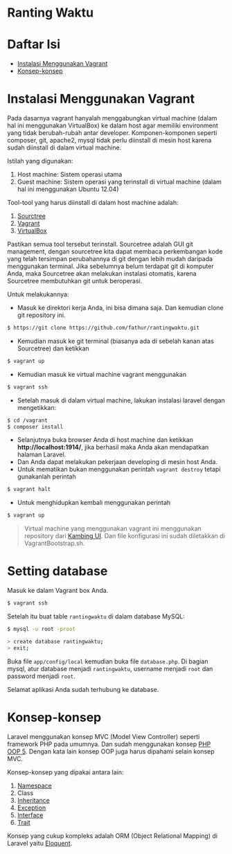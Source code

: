 Ranting Waktu
=============

# Daftar Isi

+ [Instalasi Menggunakan Vagrant](#instalasi-menggunakan-vagrant)
+ [Konsep-konsep](#konsep-konsep)

# Instalasi Menggunakan Vagrant

Pada dasarnya vagrant hanyalah menggabungkan virtual machine (dalam hal ini menggunakan VirtualBox) ke dalam host agar memiliki environment yang tidak berubah-rubah antar developer. Komponen-komponen seperti composer, git, apache2, mysql tidak perlu diinstall di mesin host karena sudah diinstall di dalam virtual machine.

Istilah yang digunakan:

1. Host machine: Sistem operasi utama
2. Guest machine: Sistem operasi yang terinstall di virtual machine (dalam hal ini menggunakan Ubuntu 12.04)

Tool-tool yang harus diinstall di dalam host machine adalah:

1. [Sourctree](http://www.sourcetreeapp.com/)
2. [Vagrant](http://vagrantup.com)
3. [VirtualBox](https://www.virtualbox.org/)

Pastikan semua tool tersebut terinstall. Sourcetree adalah GUI git management, dengan sourcetree kita dapat membaca perkembangan kode yang telah tersimpan perubahannya di git dengan lebih mudah daripada menggunakan terminal. Jika sebelumnya belum terdapat git di komputer Anda, maka Sourcetree akan melakukan instalasi otomatis, karena Sourcetree membutuhkan git untuk beroperasi.

Untuk melakukannya:

+ Masuk ke direktori kerja Anda, ini bisa dimana saja. Dan kemudian clone git repository ini.
```bash
$ https://git clone https://github.com/fathur/rantingwaktu.git
```
+ Kemudian masuk ke git terminal (biasanya ada di sebelah kanan atas Sourcetree) dan ketikkan
```bash
$ vagrant up
```
+ Kemudian masuk ke virtual machine vagrant menggunakan
```bash
$ vagrant ssh
```
+ Setelah masuk di dalam virtual machine, lakukan instalasi laravel dengan mengetikkan:
```bash
$ cd /vagrant
$ composer install
```
+ Selanjutnya buka browser Anda di host machine dan ketikkan __http://localhost:1914/__, jika berhasil maka Anda akan mendapatkan halaman Laravel.
+ Dan Anda dapat melakukan pekerjaan developing di mesin host Anda.
+ Untuk mematikan bukan menggunakan perintah `vagrant destroy` tetapi gunakanlah perintah
```bash
$ vagrant halt
```
+ Untuk menghidupkan kembali menggunakan perintah
```bash
$ vagrant up
```

> Virtual machine yang menggunakan vagrant ini menggunakan repository dari [Kambing UI](http://kambing.ui.ac.id/).
> Dan file konfigurasi ini sudah diletakkan di VagrantBootstrap.sh.


# Setting database

Masuk ke dalam Vagrant box Anda.

```bash
$ vagrant ssh
```

Setelah itu buat table `rantingwaktu` di dalam database MySQL:

```bash
$ mysql -u root -proot

> create database rantingwaktu;
> exit;
```

Buka file `app/config/local` kemudian buka file `database.php`. Di bagian mysql, atur database menjadi `rantingwaktu`, username menjadi `root` dan password menjadi `root`.

Selamat aplikasi Anda sudah terhubung ke database.

 

# Konsep-konsep

Laravel menggunakan konsep MVC (Model View Controller) seperti framework PHP pada umumnya. Dan sudah menggunakan konsep [PHP OOP 5](http://php.net/manual/en/language.oop5.php). Dengan kata lain konsep OOP juga harus dipahami selain konsep MVC.

Konsep-konsep yang dipakai antara lain:

1. [Namespace](http://php.net/manual/en/language.namespaces.php)
2. Class
2. [Inheritance](http://php.net/manual/en/language.oop5.inheritance.php)
3. [Exception](http://php.net/manual/en/language.exceptions.php)
4. [Interface](http://php.net/manual/en/language.oop5.interfaces.php)
5. [Trait](http://php.net/manual/en/language.oop5.traits.php)

Konsep yang cukup kompleks adalah ORM (Object Relational Mapping) di Laravel yaitu [Eloquent](http://laravel.com/docs/eloquent).